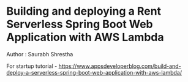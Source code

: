 # Building and deploying a Rent Serverless Spring Boot Web Application with AWS Lambda

Author : Saurabh Shrestha

For startup tutorial - https://www.appsdeveloperblog.com/build-and-deploy-a-serverless-spring-boot-web-application-with-aws-lambda/
